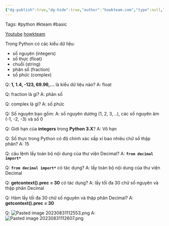 ```yaml
---
{"dg-publish":true,"dg-hide":true,"author":"howkteam.com","type":null,"genre":null,"word-count":null,"tags":null,"title":"06. Kiểu dữ liệu số trong Python","FILE TAGS":"Python::Basic::06_Kieu_du_lieu_so_trong_Python","permalink":"/1-project/hoc-python/06-kieu-du-lieu-so-trong-python/","hide":true,"dgPassFrontmatter":true}
---
```


Tags: #python #kteam #basic 

[Youtube](https://youtu.be/IAVvgqDBiv0)
[howkteam](https://howkteam.vn/course/lap-trinh-python-co-ban/kieu-du-lieu-so-trong-python-1540)

Trong Python có các kiểu dữ liệu:
 - số nguyên (integers)
 - số thực (float)
 - chuỗi (string)
 - phân số (fraction)
 - số phức (complex)

Q: **1, 1.4, -123, 69.96,…** là kiểu dữ liệu nào?
A: float 
<!--ID: 1693884926445-->


Q: fraction là gì?
A: phân số
<!--ID: 1693449222758-->


Q: complex là gì?
A: số phức
<!--ID: 1693449222768-->


Q: Số nguyên bao gồm:
A: số nguyên dương (1, 2, 3, ..), các số nguyên âm (-1, -2, -3) và số 0
<!--ID: 1693449222776-->


Q: Giới hạn của **integers** trong **Python 3.X**?
A: Vô hạn
<!--ID: 1693449222782-->


Q: Số thực trong Python có độ chính xác xấp xỉ bao nhiêu chữ số thập phân?
A: 15
<!--ID: 1693449222790-->


Q: câu lệnh lấy toàn bộ nội dung của thư viện Decimal?
A: **```from decimal import*```**
<!--ID: 1693449222797-->


Q: **`from decimal import*`** có tác dụng?
A: lấy toàn bộ nội dung của thư viện Decimal
<!--ID: 1693449222806-->


Q: **getcontext().prec = 30** có tác dụng?
A: lấy tối đa 30 chữ số nguyên và thập phân Decimal
<!--ID: 1693449222816-->


Q: Hàm lấy tối đa 30 chữ số nguyên và thập phân Decimal?
A: **getcontext().prec = 30**
<!--ID: 1693449222839-->


Q: ![Pasted image 20230831112553.png](/img/user/4.%20RESOURCE/attachments/Pasted%20image%2020230831112553.png)
A: ![Pasted image 20230831112607.png](/img/user/4.%20RESOURCE/attachments/Pasted%20image%2020230831112607.png)
<!--ID: 1693449222845-->